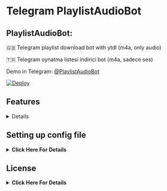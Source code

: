# Telegram PlaylistAudioBot

## PlaylistAudioBot:

🇬🇧 Telegram playlist download bot with ytdl (m4a, only audio)

🇹🇷 Telegram oynatma listesi indirici bot (m4a, sadece ses)

Demo in Telegram: [@PlaylistAudioBot](https://t.me/PlaylistAudioBot)

[![Deploy](https://www.herokucdn.com/deploy/button.svg)](https://heroku.com/deploy?template=https://github.com/HuzunluArtemis/PlaylistAudioBot)

## Features
<details>

- Youtube-DL downloading status
- Fully customizable progressbar
- Auto update ytdl with every request
- Only one process in same time (for stabilization)
- Embed thumbnail, metadata's to file
- Custom ytdl format selector (dont change if you dont know)
- Custom thumbnail (replace src/file.jpg with yours)
- Force Subscribe
- Video limit (give 0 for unlimited, default 0)
- Size limit (give 0 for unlimited, default 0)
- Logger, Pinger
</details>

## Setting up config file
<details>
    <summary><b>Click Here For Details</b></summary><br>
    <b>Required Variables:</b><br><br>
    
- `BOT_TOKEN`: Telegram Bot Token. Example: `3asd2a2sd32:As56das65d2as:ASd2a6s3d26as`
- `APP_ID`: Telegram App ID. Example: `32523453`
- `API_HASH`: Telegram Api Hash. Example: `asdasdas6d265asd26asd6as1das`
- `AUTH_IDS`: Auth only some groups or users. If you want public, leave it empty or give `0`. Example: `-100656 56191 -10056561`
- `BOT_USERNAME`: Your bot's username. without @. Example: `PlaylistAudioBot`

<b>Not Required Variables:</b>

- `OWNER_ID`: Bot's owner id. Send `/id` to `t.me/MissRose_bot` in private to get your id. Required for shell and say hello in every restart to you. If you don't want, leave it empty.
- `FORCE_SUBSCRIBE_CHANNEL`: Force subscribe channel or group. Example: `-1001327202752` or `@HuzunluArtemis`. To disable leave it empty. Do not forget to make admin your bot in forcesub channel or group.
- `CHANNEL_OR_CONTACT`: Your bot's channel or contact username. Example: `HuzunluArtemis`
- `JOIN_CHANNEL_STR`: Join channel warning string. See `config.py`.
- `YOU_ARE_BANNED_STR`: Banned user string. See `config.py`.
- `JOIN_BUTTON_STR`: Join button string. See `config.py`.
- `VIDEO_LIMIT`: Max video limit. Example: `3`, `62`, `52` (give 0 for unlimited, default 0)
- `VIDEO_LIMIT`: Max playlist size limit in bytes. (give 0 for unlimited, default 0)
- `UPDATE_YTDL_EVERY_DOWNLOAD`: Give `True` if you want to update ytdl in every download command. Default `True`
- `SLEEP_BETWEEN_SEND_FILES`: For floodwait. Leave blank if you dont know.
- `YTDL_DOWNLOAD_FORMAT`: Ytdl format selector. Leave blank if you dont know.
</details>

## License
<details>
    <summary><b>Click Here For Details</b></summary>
  <br>
  <a href="https://www.gnu.org/licenses/gpl-3.0.en.html">
  <img src="https://www.gnu.org/graphics/gplv3-127x51.png" alt="GNU GPLv3 Image">
</a>
<br>
<br>
PlaylistAudioBot is Free Software: You can use, study share and improve it at your
will. Specifically you can redistribute and/or modify it under the terms of the 
  <a href="https://www.gnu.org/licenses/gpl.html">GNU General Public License</a> 
  as published by the Free Software Foundation, either version 3 of the License, 
  or (at your option) any later version.
</details>

